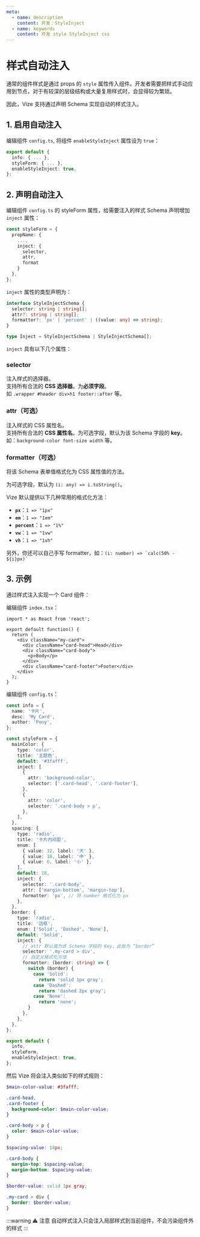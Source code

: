 ```yaml
---
meta:
  - name: description
    content: 开发：StyleInject
  - name: keywords
    content: 开发 style StyleInject css
---
```


# 样式自动注入

通常的组件样式是通过 props 的 `style` 属性传入组件。开发者需要把样式手动应用到节点，对于有较深的层级结构或大量复用样式时，会显得较为繁琐。

因此，Vize 支持通过声明 Schema 实现自动的样式注入。

## 1. 启用自动注入

编辑组件 `config.ts`, 将组件 `enableStyleInject` 属性设为 `true`：

```ts {4}
export default {
  info: { ... },
  styleForm: { ... },
  enableStyleInject: true,
};
```

## 2. 声明自动注入

编辑组件 `config.ts` 的 styleForm 属性，给需要注入的样式 Schema 声明增加 `inject` 属性：

```ts {4,5,6,7}
const styleForm = {
  propName: {
    ...,
    inject: {
      selector,
      attr,
      format
    }
  },
};
```

`inject` 属性的类型声明为：

```typescript
interface StyleInjectSchema {
  selector: string | string[];
  attr?: string | string[];
  formatter?: 'px' | 'percent' | ((value: any) => string);
}

type Inject = StyleInjectSchema | StyleInjectSchema[];
```

`inject` 具有以下几个属性：

### selector

注入样式的选择器。  
支持所有合法的 **CSS 选择器**。为**必须字段**。  
如 `.wrapper #header div>h1 footer::after` 等。

### attr（可选）

注入样式的 CSS 属性名。  
支持所有合法的 **CSS 属性名**。为可选字段，默认为该 Schema 字段的 **key**。  
如：`background-color font-size width` 等。

### formatter（可选）

将该 Schema 表单值格式化为 CSS 属性值的方法。

为可选字段，默认为 `(i: any) => i.toString()`。

Vize 默认提供以下几种常用的格式化方法：

- **`px`**：`1 => "1px"`
- **`em`**：`1 => "1em"`
- **`percent`**：`1 => "1%"`
- **`vw`**：`1 => "1vw"`
- **`vh`**：`1 => "1vh"`

另外，你还可以自己手写 formatter，如：`` (i: number) => `calc(50% - ${i}px)` ``

## 3. 示例

通过样式注入实现一个 Card 组件：

编辑组件 `index.tsx`：

```tsx
import * as React from 'react';

export default function() {
  return (
    <div className="my-card">
      <div className="card-head">Head</div>
      <div className="card-body">
        <p>Body</p>
      </div>
      <div className="card-footer">Footer</div>
    </div>
  );
}
```

编辑组件 `config.ts`：

```ts {12-21,32-36,43-57}
const info = {
  name: '卡片',
  desc: 'My Card',
  author: 'Pony',
};

const styleForm = {
  mainColor: {
    type: 'color',
    title: '主题色',
    default: '#3fafff',
    inject: [
      {
        attr: 'background-color',
        selector: ['.card-head', '.card-footer'],
      },
      {
        attr: 'color',
        selector: '.card-body > p',
      },
    ],
  },
  spacing: {
    type: 'radio',
    title: '卡片内间距',
    enum: [
      { value: 32, label: '大' },
      { value: 18, label: '中' },
      { value: 6, label: '小' },
    ],
    default: 18,
    inject: {
      selector: '.card-body',
      attr: ['margin-bottom', 'margin-top'],
      formatter: 'px', // 将 number 格式化为 px
    },
  },
  border: {
    type: 'radio',
    title: '边框',
    enum: ['Solid', 'Dashed', 'None'],
    default: 'Solid',
    inject: {
      // attr 默认值为该 Schema 字段的 Key，此处为 “border”
      selector: '.my-card > div',
      // 自定义格式化方法
      formatter: (border: string) => {
        switch (border) {
          case 'Solid':
            return 'solid 1px gray';
          case 'Dashed':
            return 'dashed 2px gray';
          case 'None':
            return 'none';
        }
      },
    },
  },
};

export default {
  info,
  styleForm,
  enableStyleInject: true,
};
```

然后 Vize 将会注入类似如下的样式规则：

```scss
$main-color-value: #3fafff;

.card-head,
.card-footer {
  background-color: $main-color-value;
}

.card-body > p {
  color: $main-color-value;
}

$spacing-value: 18px;

.card-body {
  margin-top: $spacing-value;
  margin-bottom: $spacing-value;
}

$border-value: solid 1px gray;

.my-card > div {
  border: $border-value;
}
```

:::warning ⚠️ 注意
自动样式注入只会注入局部样式到当前组件，不会污染组件外的样式
:::
